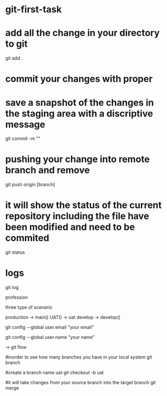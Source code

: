 # git-first-task
# add all the change in your directory to git
git add .

# commit your changes with proper
# save a snapshot of the changes in the staging area with a discriptive message
git commit -m ""

# pushing your change into remote branch and remove 
git push origin [branch]

# it will show the status of the current repository including the file have been modified and need to be commited
git status

# logs 
git log

profession

three type of scenario

production -> main()
UAT() -> uat
develop -> develop()

git config --global user.email "your email" 

git config --global user.name "your name"

-> git flow

#inorder to see how many branches you have in your local system
git branch

#create a branch name uat
git checkout -b uat

#it will take changes from your source branch into the target branch
git merge
